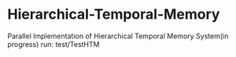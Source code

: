 # Hierarchical-Temporal-Memory
Parallel Implementation of Hierarchical Temporal Memory System(in progress)
run: test/TestHTM
